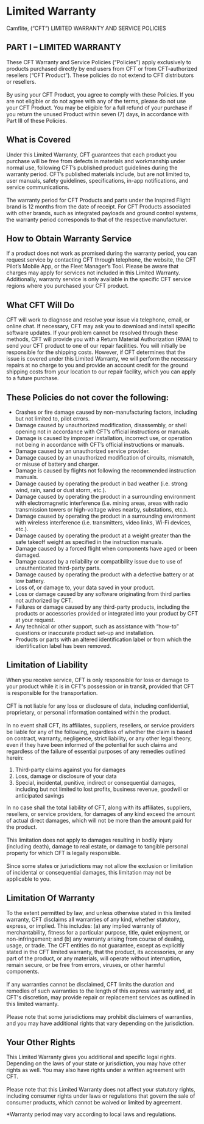 # Limited Warranty

Camflite, (“CFT”) LIMITED WARRANTY AND SERVICE POLICIES

## PART I – LIMITED WARRANTY

These CFT Warranty and Service Policies (“Policies”) apply exclusively to products purchased directly by end users from CFT or from CFT-authorized resellers (“CFT Product”). These policies do not extend to CFT distributors or resellers.\
\
By using your CFT Product, you agree to comply with these Policies. If you are not eligible or do not agree with any of the terms, please do not use your CFT Product. You may be eligible for a full refund of your purchase if you return the unused Product within seven (7) days, in accordance with Part III of these Policies.

## What is Covered

Under this Limited Warranty, CFT guarantees that each product you purchase will be free from defects in materials and workmanship under normal use, following CFT’s published product guidelines during the warranty period. CFT’s published materials include, but are not limited to, user manuals, safety guidelines, specifications, in-app notifications, and service communications.\
\
The warranty period for CFT Products and parts under the Inspired Flight brand is 12 months from the date of receipt. For CFT Products associated with other brands, such as integrated payloads and ground control systems, the warranty period corresponds to that of the respective manufacturer.

## How to Obtain Warranty Service

If a product does not work as promised during the warranty period, you can request service by contacting CFT through telephone, the website, the CFT Pilot’s Mobile App, or the Fleet Manager’s Tool. Please be aware that charges may apply for services not included in this Limited Warranty. Additionally, warranty service is only available in the specific CFT service regions where you purchased your CFT product.

## What CFT Will Do

CFT will work to diagnose and resolve your issue via telephone, email, or online chat. If necessary, CFT may ask you to download and install specific software updates. If your problem cannot be resolved through these methods, CFT will provide you with a Return Material Authorization (RMA) to send your CFT product to one of our repair facilities. You will initially be responsible for the shipping costs. However, if CFT determines that the issue is covered under this Limited Warranty, we will perform the necessary repairs at no charge to you and provide an account credit for the ground shipping costs from your location to our repair facility, which you can apply to a future purchase.

## These Policies do not cover the following:

* &#x20;Crashes or fire damage caused by non-manufacturing factors, including but not limited to, pilot errors.
* &#x20;Damage caused by unauthorized modification, disassembly, or shell opening not in accordance with CFT’s official instructions or manuals.
* &#x20;Damage is caused by improper installation, incorrect use, or operation not being in accordance with CFT’s official instructions or manuals.
* &#x20;Damage caused by an unauthorized service provider.
* &#x20;Damage caused by an unauthorized modification of circuits, mismatch, or misuse of battery and charger.
* &#x20;Damage is caused by flights not following the recommended instruction manuals.
* &#x20;Damage caused by operating the product in bad weather (i.e. strong wind, rain, sand or dust storm, etc.).
* &#x20;Damage caused by operating the product in a surrounding environment with electromagnetic interference (i.e. mining areas, areas with radio transmission towers or high-voltage wires nearby, substations, etc.).
* &#x20;Damage caused by operating the product in a surrounding environment with wireless interference (i.e. transmitters, video links, Wi-Fi devices, etc.).
* &#x20;Damage caused by operating the product at a weight greater than the safe takeoff weight as specified in the instruction manuals.
* &#x20;Damage caused by a forced flight when components have aged or been damaged.
* &#x20;Damage caused by a reliability or compatibility issue due to use of unauthenticated third-party parts.
* &#x20;Damage caused by operating the product with a defective battery or at low battery.
* &#x20;Loss of, or damage to, your data saved in your product.
* &#x20;Loss or damage caused by any software originating from third parties not authorized by CFT.
* &#x20;Failures or damage caused by any third-party products, including the products or accessories provided or integrated into your product by CFT at your request.
* &#x20;Any technical or other support, such as assistance with “how-to” questions or inaccurate product set-up and installation.
* &#x20;Products or parts with an altered identification label or from which the identification label has been removed.

## Limitation of Liability

When you receive service, CFT is only responsible for loss or damage to your product while it is in CFT's possession or in transit, provided that CFT is responsible for the transportation. \
\
CFT is not liable for any loss or disclosure of data, including confidential, proprietary, or personal information contained within the product. \
\
In no event shall CFT, its affiliates, suppliers, resellers, or service providers be liable for any of the following, regardless of whether the claim is based on contract, warranty, negligence, strict liability, or any other legal theory, even if they have been informed of the potential for such claims and regardless of the failure of essential purposes of any remedies outlined herein:

1. &#x20;Third-party claims against you for damages
2. &#x20;Loss, damage or disclosure of your data
3. &#x20;Special, incidental, punitive, indirect or consequential damages, including but not limited to lost profits, business revenue, goodwill or anticipated savings

In no case shall the total liability of CFT, along with its affiliates, suppliers, resellers, or service providers, for damages of any kind exceed the amount of actual direct damages, which will not be more than the amount paid for the product. \
\
This limitation does not apply to damages resulting in bodily injury (including death), damage to real estate, or damage to tangible personal property for which CFT is legally responsible. \
\
Since some states or jurisdictions may not allow the exclusion or limitation of incidental or consequential damages, this limitation may not be applicable to you.

## Limitation Of Warranty

To the extent permitted by law, and unless otherwise stated in this limited warranty, CFT disclaims all warranties of any kind, whether statutory, express, or implied. This includes: (a) any implied warranty of merchantability, fitness for a particular purpose, title, quiet enjoyment, or non-infringement; and (b) any warranty arising from course of dealing, usage, or trade. The CFT entities do not guarantee, except as explicitly stated in the CFT limited warranty, that the product, its accessories, or any part of the product, or any materials, will operate without interruption, remain secure, or be free from errors, viruses, or other harmful components.\
\
If any warranties cannot be disclaimed, CFT limits the duration and remedies of such warranties to the length of this express warranty and, at CFT's discretion, may provide repair or replacement services as outlined in this limited warranty.\
\
Please note that some jurisdictions may prohibit disclaimers of warranties, and you may have additional rights that vary depending on the jurisdiction.

## Your Other Rights

This Limited Warranty gives you additional and specific legal rights. Depending on the laws of your state or jurisdiction, you may have other rights as well. You may also have rights under a written agreement with CFT.\
\
Please note that this Limited Warranty does not affect your statutory rights, including consumer rights under laws or regulations that govern the sale of consumer products, which cannot be waived or limited by agreement.

\*Warranty period may vary according to local laws and regulations.

&#x20;
